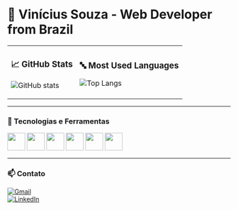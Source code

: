 # 👋 Vinícius Souza - Web Developer from Brazil

<table>
<tr>
<td>

### 📈 GitHub Stats

![GitHub stats](https://github-readme-stats.vercel.app/api?username=Vinicius-Souza-Rodrigues&show_icons=true&theme=tokyonight)

</td>
<td>

### 🔤 Most Used Languages

![Top Langs](https://github-readme-stats.vercel.app/api/top-langs/?username=Vinicius-Souza-Rodrigues&layout=compact&theme=tokyonight)

</td>
</tr>
</table>

---

### 🧰 Tecnologias e Ferramentas

<p>
  <img src="https://cdn.jsdelivr.net/gh/devicons/devicon/icons/javascript/javascript-original.svg" width="40" />
  <img src="https://cdn.jsdelivr.net/gh/devicons/devicon/icons/react/react-original.svg" width="40" />
  <img src="https://cdn.jsdelivr.net/gh/devicons/devicon/icons/html5/html5-original.svg" width="40" />
  <img src="https://cdn.jsdelivr.net/gh/devicons/devicon/icons/css3/css3-original.svg" width="40" />
  <img src="https://cdn.jsdelivr.net/gh/devicons/devicon/icons/python/python-original.svg" width="40" />
  <img src="https://cdn.jsdelivr.net/gh/devicons/devicon/icons/bootstrap/bootstrap-original.svg" width="40" />
</p>

---

### 📫 Contato

[![Gmail](https://img.shields.io/badge/Gmail-D14836?style=for-the-badge&logo=gmail&logoColor=white)](mailto:seuemail@gmail.com)  
[![LinkedIn](https://img.shields.io/badge/LinkedIn-0077B5?style=for-the-badge&logo=linkedin&logoColor=white)](https://www.linkedin.com/in/seuperfil)
